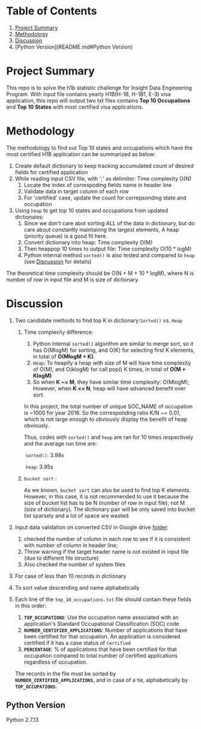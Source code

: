 # Table of Contents
1. [Project Summary](README.md#Project_Summary)
2. [Methodology](README.md#Methodology)
3. [Discussion](README.md#Discussion)
4. [Python Version](README.md#Python Version)

# Project Summary

This repo is to solve the h1b statistic challenge for Insight Data Engineering Program. With input file contains yearly H1B(H-1B, H-1B1, E-3) visa application, this repo will output two txt files contains **Top 10 Occupations** and **Top 10 States** with most certified visa applications.

# Methodology

The methodology to find out Top 10 states and occupations which have the most certified H1B application can be summarized as below:

1. Create default dictionary to keep tracking accumulated count of desired fields for certified application
2. While reading input CSV file, with ';' as delimiter: Time complexity O(N)
   1. Locate the index of correspoding fields name in header line
   2. Validate data in target column of each row 
   3. For 'certified' case, update the count for correpsonding state and occupation 
3. Using `heap` to get top 10 states and occupations from updated dictionaies:
   1. Since we don't care abot sorting ALL of the data in dictionary, but do care about constantly maintainng the largest elements, A heap (priority queue) is a good fit here.
   2. Convert dictionary into heap: Time complexity O(M)
   3. Then heappop 10 times to output file: Time complexity O(10 * logM)
   4. Python internal method `sorted()` is also tested and compared to `heap` (see [Discussion](README.md#Discussion) for details)

The theoretical time complexity should be O(N + M + 10 * logM), where N is number of row in input file and M is size of dictionary.

# Discussion

1. Two candidate methods to find top K in dictionary:`Sorted()` vs. `Heap`

   1. Time complexity difference:

      1. Python internal `sorted()` algorithm are similar to merge sort, so it has O(MlogM) for sorting, and O(K) for selecting first K elements, in total of **O(MlogM + K)**.
      2. `Heap`: To heapify a heap with size of M will have time complexity of O(M), and O(klogM) for call pop() K times, in total of **O(M + KlogM)** 
      3. So when **K ~= M**, they have similar time complexity: O(MlogM); However, when **K << N**, heap will have advanced benefit over sort. 

      In this project, the total number of unique SOC_NAME of occupation is ~1000 for year 2016. So the corresponding ratio K/N ~= 0.01, which is not large enough to obviously display the benefit of heap obviously.

      Thus, codes with `sorted()` and `heap` are ran for 10 times respectively and the average run time are: 

      ​	`sorted()`: 3.98s 

      ​	`heap`: 3.95s 

   2. `bucket sort` :

      As we known, `bucket sort` can also be used to find top K elements. However, in this case, it is not recommended to use it because the size of bucket list has to be N (number of row in input file), not M (size of dictionary). The dictionary pair will be only saved into bucket list sparsely and a lot of space are wasted.

2. Input data validation on converted CSV in Google drive [folder](https://drive.google.com/drive/folders/1Nti6ClUfibsXSQw5PUIWfVGSIrpuwyxf?usp=sharing):

   1. checked the number of column in each row to see if it is consistent with number of column in header line;
   2. Throw warning if the target header name is not existed in input file (due to different file structure)
   3. Also checked the number of system files 

3. For case of less than 10 records in dictionary

4. To sort value descending and name alphabetically

5. Each line of the `top_10_occupations.txt` file should contain these fields in this order:

   1. __`TOP_OCCUPATIONS`__: Use the occupation name associated with an application's Standard Occupational Classification (SOC) code
   2. __`NUMBER_CERTIFIED_APPLICATIONS`__: Number of applications that have been certified for that occupation. An application is considered certified if it has a case status of `Certified`
   3. __`PERCENTAGE`__: % of applications that have been certified for that occupation compared to total number of certified applications regardless of occupation. 

   The records in the file must be sorted by __`NUMBER_CERTIFIED_APPLICATIONS`__, and in case of a tie, alphabetically by __`TOP_OCCUPATIONS`__.

## Python Version
Python 2.7.13


